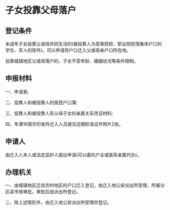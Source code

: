# 子女投靠父母落户

## 登记条件

未成年子女投靠父或母共同生活的(被投靠人为高等院校、职业院校落集体户口的学生、军人的除外)，可以申请将户口迁入父或母亲户口所在地。

投靠城镇地区父或母落户的，子女不受年龄、婚姻状况等条件限制。

## 申报材料

一、申请表;

二、投靠人和被投靠人的居民户口簿;

三、投靠人和被投靠人系父母子女的亲属关系凭证材料;

四、年满16周岁的省外迁入人员提交近期标准证件照片2张。

## 申请人

由迁入人本人或法定监护人提出申请(可以委托户主或直系亲属代办)。

## 办理机关

一、由城镇地区迁往农村地区的户口迁入登记，由迁入地公安派出所受理，所属分区县市局审批，审批后由派出所登记。

二、除上述情形外，由迁入地公安派出所受理并登记。